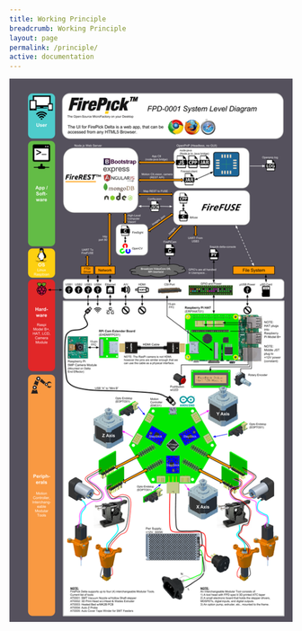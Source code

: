 ```yaml
---
title: Working Principle
breadcrumb: Working Principle
layout: page
permalink: /principle/
active: documentation
---
```

![System Level Diagram](/assets/images/firepick-delta-system-level-diagram.png?raw=true "System Level Diagram")